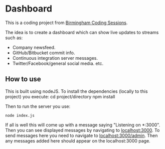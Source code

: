# Dashboard #

This is a coding project from [Birmingham Coding Sessions](http://www.meetup.com/Birmingham-Coding-Sessions).

The idea is to create a dashboard which can show live updates to streams such as:

- Company newsfeed.
- GitHub/Bitbucket commit info.
- Continuous integration server messages.
- Twitter/Facebook/general social media.
etc.

## How to use ##

This is built using nodeJS. To install the dependencies (locally to this project) you execute:
    cd project/directory
    npm install

Then to run the server you use:

    node index.js

If all is well this will come up with a message saying "Listening on *:3000".
Then you can see displayed messages by navigating to [localhost:3000](localhost:3000). To send messages here you need to navigate to [localhost:3000/admin](localhost:3000/admin). Then any messages added here should appear on the localhost:3000 page.

